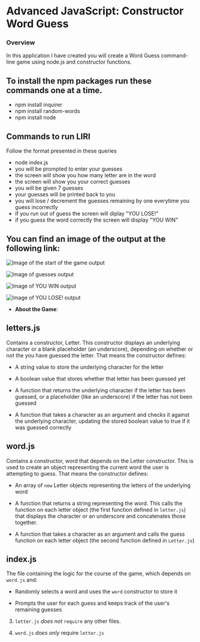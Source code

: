 # Advanced JavaScript: Constructor Word Guess

### Overview

In this application I have created you will create a Word Guess command-line game using node.js and constructor functions.

## To install the npm packages run these commands one at a time.

* npm install inquirer
* npm install random-words
* npm install node

## Commands to run LIRI
Follow the format presented in these queries

- node index.js 
- you will be prompted to enter your guesses
- the screen will show you how many letter are in the word
- the screen will show you your correct guesses
- you will be given 7 guesses
- your guesses will be printed back to you
- you will lose / decrement the guesses remaining by one everytime you guess incorrectly
- if you run out of guess the screen will diplay "YOU LOSE!"
- if you guess the word correctly the screen will display "YOU WIN"


## You can find an image of the output at the following link:

![Image of the start of the game output](https://github.com/jhwillia7/Word-Guess-Constructor-Style/images/Game-Start.PNG)

![Image of guesses output](https://github.com/jhwillia7/Word-Guess-Constructor-Style/images/Guesses.PNG)

![Image of YOU WIN output](https://github.com/jhwillia7/Word-Guess-Constructor-Style/images/You-Win.PNG)

![Image of YOU LOSE! output](https://github.com/jhwillia7/Word-Guess-Constructor-Style/images/You-Lose.PNG)

* **About the Game**: 

## letters.js
Contains a constructor, Letter. This constructor displays an underlying character or a blank placeholder (an underscore), depending on whether or not the you have guessed the letter. That means the constructor defines:

  * A string value to store the underlying character for the letter

  * A boolean value that stores whether that letter has been guessed yet

  * A function that returns the underlying character if the letter has been guessed, or a placeholder (like an underscore) if the letter has not been guessed

  * A function that takes a character as an argument and checks it against the underlying character, updating the stored boolean value to true if it was guessed correctly

## word.js
Contains a constructor, word that depends on the Letter constructor. This is used to create an object representing the current word the user is attempting to guess. That means the constructor defines:

  * An array of `new` Letter objects representing the letters of the underlying word

  * A function that returns a string representing the word. This calls the function on each letter object (the first function defined in `letter.js`) that displays the character or an underscore and concatenates those together.

  * A function that takes a character as an argument and calls the guess function on each letter object (the second function defined in `Letter.js`)

## index.js
The file containing the logic for the course of the game, which depends on `word.js` and:

  * Randomly selects a word and uses the `word` constructor to store it

  * Prompts the user for each guess and keeps track of the user's remaining guesses

3. `letter.js` *does not* `require` any other files.

4. `word.js` *does only* require `letter.js`
